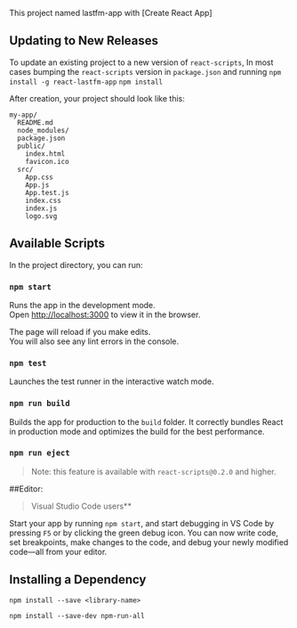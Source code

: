 This project named lastfm-app with [Create React App]

## Updating to New Releases

To update an existing project to a new version of `react-scripts`, 
In most cases bumping the `react-scripts` version in `package.json` and running
`npm install -g react-lastfm-app` 
`npm install` 

After creation, your project should look like this:

```
my-app/
  README.md
  node_modules/
  package.json
  public/
    index.html
    favicon.ico
  src/
    App.css
    App.js
    App.test.js
    index.css
    index.js
    logo.svg
```


## Available Scripts

In the project directory, you can run:

### `npm start`

Runs the app in the development mode.<br>
Open [http://localhost:3000](http://localhost:3000) to view it in the browser.

The page will reload if you make edits.<br>
You will also see any lint errors in the console.

### `npm test`

Launches the test runner in the interactive watch mode.

### `npm run build`

Builds the app for production to the `build` folder.
It correctly bundles React in production mode and optimizes the build for the best performance.

### `npm run eject`

>Note: this feature is available with `react-scripts@0.2.0` and higher.

##Editor:
>Visual Studio Code users**

Start your app by running `npm start`, and start debugging in VS Code by pressing `F5` or by clicking the green debug icon. You can now write code, set breakpoints, make changes to the code, and debug your newly modified code—all from your editor.

## Installing a Dependency

```
npm install --save <library-name>
```
```
npm install --save-dev npm-run-all
```

